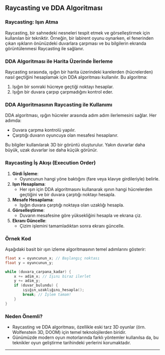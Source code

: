 
## Raycasting ve DDA Algoritması

### Raycasting: Işın Atma
Raycasting, bir sahnedeki nesneleri tespit etmek ve görselleştirmek için kullanılan bir tekniktir. Örneğin, bir labirent oyunu oynarken, el fenerinden çıkan ışıkların önünüzdeki duvarlara çarpması ve bu bilgilerin ekranda görüntülenmesi Raycasting ile sağlanır.

### DDA Algoritması ile Harita Üzerinde İlerleme
Raycasting sırasında, ışığın bir harita üzerindeki karelerden (hücrelerden) nasıl geçtiğini hesaplamak için DDA algoritması kullanılır. Bu algoritma:

1. Işığın bir sonraki hücreye geçtiği noktayı hesaplar.
2. Işığın bir duvara çarpıp çarpmadığını kontrol eder.

### DDA Algoritmasının Raycasting ile Kullanımı
DDA algoritması, ışığın hücreler arasında adım adım ilerlemesini sağlar. Her adımda:
- Duvara çarpma kontrolü yapılır.
- Çarptığı duvarın oyuncuya olan mesafesi hesaplanır.

Bu bilgiler kullanılarak 3D bir görüntü oluşturulur. Yakın duvarlar daha büyük, uzak duvarlar ise daha küçük görünür.

### Raycasting İş Akışı (Execution Order)
1. **Girdi İşleme**:
   - Oyuncunun hangi yöne baktığını (fare veya klavye girdileriyle) belirle.
2. **Işın Hesaplama**:
   - Her ışın için DDA algoritmasını kullanarak ışının hangi hücrelerden geçtiğini ve bir duvara çarptığı noktayı hesapla.
3. **Mesafe Hesaplama**:
   - Işığın duvara çarptığı noktaya olan uzaklığı hesapla.
4. **Görselleştirme**:
   - Duvarın mesafesine göre yüksekliğini hesapla ve ekrana çiz.
5. **Ekranı Güncelle**:
   - Çizim işlemini tamamladıktan sonra ekranı güncelle.

### Örnek Kod
Aşağıdaki basit bir ışın izleme algoritmasının temel adımlarını gösterir:

```cpp
float x = oyuncunun_x; // Başlangıç noktası
float y = oyuncunun_y; 

while (duvara_carpana_kadar) {
    x += adim_x; // Işını biraz ilerlet
    y += adim_y;
    if (duvar_bulundu) {
        ışığın_uzaklığını_hesapla();
        break; // İşlem tamam!
    }
}
```

### Neden Önemli?
- Raycasting ve DDA algoritması, özellikle eski tarz 3D oyunlar (örn. Wolfenstein 3D, DOOM) için temel teknolojilerden biridir.
- Günümüzde modern oyun motorlarında farklı yöntemler kullanılsa da, bu teknikler oyun geliştirme tarihindeki yerlerini korumaktadır.

---
